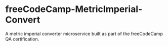 # freeCodeCamp-MetricImperial-Convert

A metric imperial converter microservice built as part of the freeCodeCamp QA certification.
